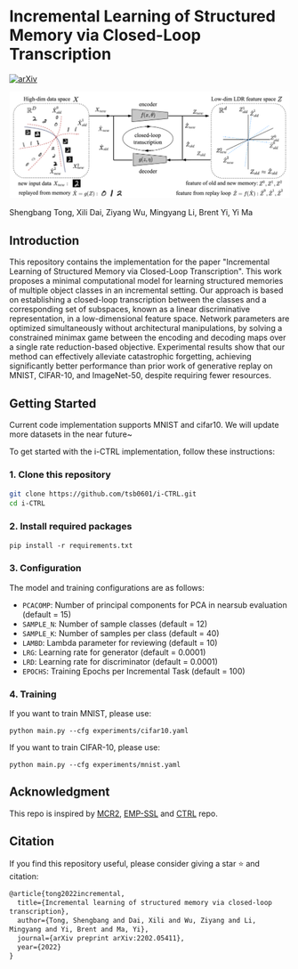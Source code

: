 # Incremental Learning of Structured Memory via Closed-Loop Transcription

[![arXiv](https://img.shields.io/badge/arXiv-2202.05411-b31b1b.svg)](https://arxiv.org/abs/2202.05411)


![Training Pipeline](pipeline.png)


Shengbang Tong, Xili Dai, Ziyang Wu, Mingyang Li, Brent Yi, Yi Ma

## Introduction
This repository contains the implementation for the paper "Incremental Learning of Structured Memory via Closed-Loop Transcription". This work proposes a minimal computational model for learning structured memories of multiple object classes in an incremental setting. Our approach is based on establishing a closed-loop transcription between the classes and a corresponding set of subspaces, known as a linear discriminative representation, in a low-dimensional feature space. Network parameters are optimized simultaneously without architectural manipulations, by solving a constrained minimax game between the encoding and decoding maps over a single rate reduction-based objective. Experimental results show that our method can effectively alleviate catastrophic forgetting, achieving significantly better performance than prior work of generative replay on MNIST, CIFAR-10, and ImageNet-50, despite requiring fewer resources.

## Getting Started
Current code implementation supports MNIST and cifar10. We will update more datasets in the near future~

To get started with the i-CTRL implementation, follow these instructions:

### 1. Clone this repository
```bash
git clone https://github.com/tsb0601/i-CTRL.git
cd i-CTRL
``` 
### 2. Install required packages
```
pip install -r requirements.txt
```

### 3. Configuration

The model and training configurations are as follows:

- `PCACOMP`: Number of principal components for PCA in nearsub evaluation (default = 15)
- `SAMPLE_N`: Number of sample classes (default = 12)
- `SAMPLE_K`: Number of samples per class (default = 40)
- `LAMBD`: Lambda parameter for reviewing (default = 10)
- `LRG`: Learning rate for generator (default = 0.0001)
- `LRD`: Learning rate for discriminator (default = 0.0001)
- `EPOCHS`: Training Epochs per Incremental Task (default = 100)

### 4. Training
If you want to train MNIST, please use:
```
python main.py --cfg experiments/cifar10.yaml
```
If you want to train CIFAR-10, please use:
```
python main.py --cfg experiments/mnist.yaml
```



## Acknowledgment
This repo is inspired by [MCR2](https://github.com/Ma-Lab-Berkeley/MCR2), [EMP-SSL](https://github.com/tsb0601/EMP-SSL) and [CTRL](https://github.com/Delay-Xili/LDR) repo.

## Citation
If you find this repository useful, please consider giving a star :star: and citation:

```
@article{tong2022incremental,
  title={Incremental learning of structured memory via closed-loop transcription},
  author={Tong, Shengbang and Dai, Xili and Wu, Ziyang and Li, Mingyang and Yi, Brent and Ma, Yi},
  journal={arXiv preprint arXiv:2202.05411},
  year={2022}
}
```